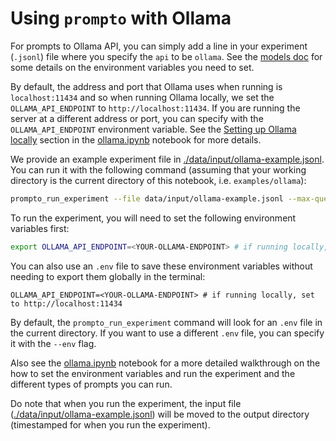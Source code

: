 # Using `prompto` with Ollama

For prompts to Ollama API, you can simply add a line in your experiment (`.jsonl`) file where you specify the `api` to be `ollama`. See the [models doc](./../../docs/ollama.md) for some details on the environment variables you need to set.

By default, the address and port that Ollama uses when running is `localhost:11434` and so when running Ollama locally, we set the `OLLAMA_API_ENDPOINT` to `http://localhost:11434`. If you are running the server at a different address or port, you can specify with the `OLLAMA_API_ENDPOINT` environment variable. See the [Setting up Ollama locally](./ollama.ipynb#setting-up-ollama-locally) section in the [ollama.ipynb](./ollama.ipynb) notebook for more details.

We provide an example experiment file in [./data/input/ollama-example.jsonl](./data/input/ollama-example.jsonl). You can run it with the following command (assuming that your working directory is the current directory of this notebook, i.e. `examples/ollama`):
```bash
prompto_run_experiment --file data/input/ollama-example.jsonl --max-queries 30
```

To run the experiment, you will need to set the following environment variables first:
```bash
export OLLAMA_API_ENDPOINT=<YOUR-OLLAMA-ENDPOINT> # if running locally, set to http://localhost:11434
```

You can also use an `.env` file to save these environment variables without needing to export them globally in the terminal:
```
OLLAMA_API_ENDPOINT=<YOUR-OLLAMA-ENDPOINT> # if running locally, set to http://localhost:11434
```

By default, the `prompto_run_experiment` command will look for an `.env` file in the current directory. If you want to use a different `.env` file, you can specify it with the `--env` flag.

Also see the [ollama.ipynb](./ollama.ipynb) notebook for a more detailed walkthrough on the how to set the environment variables and run the experiment and the different types of prompts you can run.

Do note that when you run the experiment, the input file ([./data/input/ollama-example.jsonl](./data/input/ollama-example.jsonl)) will be moved to the output directory (timestamped for when you run the experiment).
